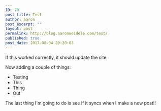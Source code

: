 ```yaml
---
ID: 70
post_title: Test
author: aaron
post_excerpt: ""
layout: post
permalink: http://blog.aaronweidele.com/test/
published: true
post_date: 2017-08-04 20:20:03
---
```

If this worked correctly, it should update the site

Now adding a couple of things:
<ul>
 	<li>Testing</li>
 	<li>This</li>
 	<li>Thing</li>
 	<li>Out</li>
</ul>

The last thing I'm going to do is see if it syncs when I make a new post!!
